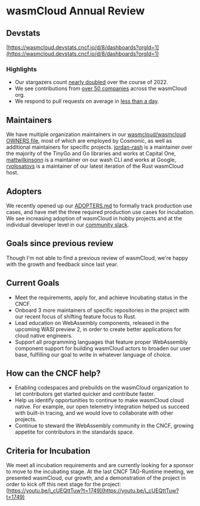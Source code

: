# wasmCloud Annual Review

## Devstats
[https://wasmcloud.devstats.cncf.io/d/8/dashboards?orgId=1](https://wasmcloud.devstats.cncf.io/d/8/dashboards?orgId=1)

### Highlights
- Our stargazers count [nearly doubled](https://wasmcloud.devstats.cncf.io/d/3/stars-and-forks-by-repository?orgId=1&from=1641013200000&to=1672549199000&var-repo_name=wasmCloud) over the course of 2022.
- We see contributions from [over 50 companies](https://wasmcloud.devstats.cncf.io/d/5/companies-table?orgId=1) across the wasmCloud org.
- We respond to pull requests on average in [less than a day](https://wasmcloud.devstats.cncf.io/d/10/pr-time-to-engagement?orgId=1&from=1641013200000&to=1672549199000).


## Maintainers
We have multiple organization maintainers in our [wasmcloud/wasmcloud OWNERS file](https://github.com/wasmCloud/wasmCloud/blob/main/OWNERS), most of which are employed by Cosmonic, as well as additional maintainers for specific projects. [jordan-rash](https://github.com/orgs/wasmCloud/people/jordan-rash) is a maintainer over the majority of the TinyGo and Go libraries and works at Capital One, [mattwilkinsonn](https://github.com/orgs/wasmCloud/people/mattwilkinsonn) is a maintainer on our wash CLI and works at Google, [rvolosatovs](https://github.com/orgs/wasmCloud/people/rvolosatovs) is a maintainer of our latest iteration of the Rust wasmCloud host.

## Adopters
We recently opened up our [ADOPTERS.md](https://github.com/wasmCloud/wasmCloud/blob/main/ADOPTERS.md) to formally track production use cases, and have met the three required production use cases for incubation. We see increasing adoption of wasmCloud in hobby projects and at the individual developer level in our [community slack](https://slack.wasmcloud.com).

## Goals since previous review
Though I'm not able to find a previous review of wasmCloud, we're happy with the growth and feedback since last year.

## Current Goals
- Meet the requirements, apply for, and achieve Incubating status in the CNCF.
- Onboard 3 more maintainers of specific repositories in the project with our recent focus of shifting feature focus to Rust.
- Lead education on WebAssembly components, released in the upcoming WASI preview 2, in order to create better applications for cloud native engineers.
- Support all programming languages that feature proper WebAssembly component support for building wasmCloud actors to broaden our user base, fulfilling our goal to write in whatever language of choice.

## How can the CNCF help?
- Enabling codespaces and prebuilds on the wasmCloud organization to let contributors get started quicker and contribute faster.
- Help us identify opportunities to continue to make wasmCloud cloud native. For example, our open telemetry integration helped us succeed with built-in tracing, and we would love to collaborate with other projects.
- Continue to steward the WebAssembly community in the CNCF, growing appetite for contributors in the standards space.

## Criteria for Incubation
We meet all incubation requirements and are currently looking for a sponsor to move to the incubating stage. At the last CNCF TAG-Runtime meeting, we presented wasmCloud, our growth, and a demonstration of the project in order to kick off this next stage for the project: [https://youtu.be/j_cUEQttTuw?t=1749](https://youtu.be/j_cUEQttTuw?t=1749)
